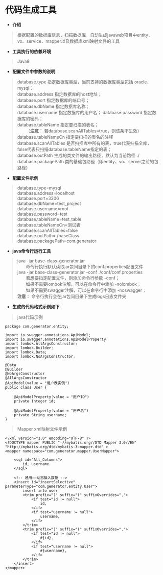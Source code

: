 # 代码生成工具
* **介绍**
> 根据配置的数据库信息，扫描数据库，自动生成javaweb项目中entity、vo、service、mapper以及数据库xml映射文件的工具
* **工具执行的依赖环境**
> Java8
* **配置文件中参数的说明**
> database.type 指定数据库类型，当前支持的数据库类型包括 oracle、mysql；  
> database.address 指定数据库的host地址；  
> database.port 指定数据库的端口号；  
> database.dbName 指定数据库名称；  
> database.username 指定数据库的用户名；
> database.password 指定数据库的密码；  
> database.tableName 指定要扫描的表名；  
> &ensp;&ensp;&ensp;&ensp;（**注意：** 若database.scanAllTables=true，则该条不生效）  
> database.tableNameCn 指定要扫描的表名的注释  
> database.scanAllTables 是否扫描库中所有的表，true代表扫描全库，false代表只扫描database.tableName指定的表；  
> database.outPath 生成的类文件的输出路径，默认为当前路径 ./  
> database.packagePath 类的基础包路径（即entity、vo、server之前的包路径）
* **配置文件示例**
> database.type=mysql  
> database.address=localhost  
> database.port=3306  
> database.dbName=test_project  
> database.username=root  
> database.password=test  
> database.tableName=test_table  
> database.tableNameCn=测试表  
> database.scanAllTables=false  
> database.outPath=./baseClass  
> database.packagePath=com.generator  
* **java命令行运行工具**
> java -jar base-class-generator.jar  
> &ensp;&ensp;&ensp;&ensp;命令行执行默认读取jar包同目录下的conf.properties配置文件  
> java -jar base-class-generator.jar -conf ./conf/conf.properties  
> &ensp;&ensp;&ensp;&ensp;若想要指定配置文件，则添加命令行参数 -conf；  
> &ensp;&ensp;&ensp;&ensp;如果不需要lombok注解，可以在命令行中添加 -nolombok；  
> &ensp;&ensp;&ensp;&ensp;如果不需要swagger注解，可以在命令行中添加 -noswagger；  
> **注意：** 命令行执行会在jar包同目录下生成logs日志文件夹
* **生成的代码格式示例如下**
> java代码示例
``` 
package com.generator.entity;

import io.swagger.annotations.ApiModel;
import io.swagger.annotations.ApiModelProperty;
import lombok.AllArgsConstructor;
import lombok.Builder;
import lombok.Data;
import lombok.NoArgsConstructor;

@Data
@Builder
@NoArgsConstructor
@AllArgsConstructor
@ApiModel(value = "用户表实例")
public class User {

    @ApiModelProperty(value = "用户ID")
    private Integer id;

    @ApiModelProperty(value = "用户名")
    private String username;
}
```
> Mapper xml映射文件示例  
```
<?xml version="1.0" encoding="UTF-8" ?>
<!DOCTYPE mapper PUBLIC "-//mybatis.org//DTD Mapper 3.0//EN" "http://mybatis.org/dtd/mybatis-3-mapper.dtd" >
<mapper namespace="com.generator.mapper.UserMapper">

    <sql id="All_Columns">
        id, username
    </sql>

    <!-- 通用——动态插入数据 -->
    <insert id="insertSelective" parameterType="com.generator.entity.User">
        insert into user
        <trim prefix="(" suffix=")" suffixOverrides=",">
            <if test="id != null">
                id,
            </if>
            <if test="username != null">
                username,
            </if>
        </trim>
        <trim prefix="(" suffix=")" suffixOverrides=",">
            <if test="id != null">
                #{id},
            </if>
            <if test="username != null">
                #{username},
            </if>
        </trim>
    </insert>
</mapper>
```